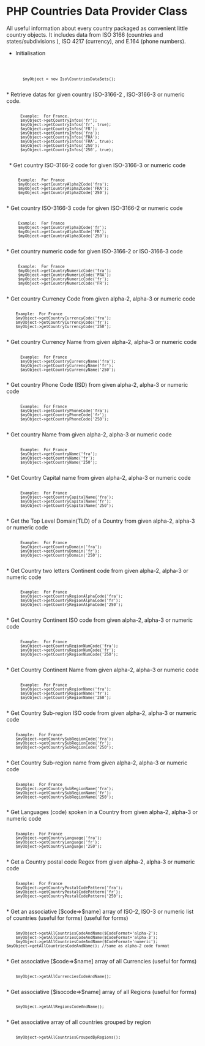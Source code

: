 # PHP Countries Data Provider Class
All useful information about every country packaged as convenient little country objects. It includes data from ISO 3166 (countries and states/subdivisions ), ISO 4217 (currency), and E.164 (phone numbers). 

* Initialisation
<code>

           $myObject = new Iso\CountriesDataSets();    
</code>
* Retrieve datas for given country ISO-3166-2 , ISO-3166-3 or numeric code.
 <code>
 
          Example:  For France.
          $myObject->getCountryInfos('fr');
          $myObject->getCountryInfos('fr', true);
          $myObject->getCountryInfos('FR');
          $myObject->getCountryInfos('fra');
          $myObject->getCountryInfos('FRA');
          $myObject->getCountryInfos('FRA', true);
          $myObject->getCountryInfos('250');
          $myObject->getCountryInfos('250', true); 
          
 </code>
* Get country ISO-3166-2 code for given ISO-3166-3 or numeric code
<code>

         Example:  For France
         $myObject->getCountryAlpha2Code('fra');
         $myObject->getCountryAlpha2Code('FRA');
         $myObject->getCountryAlpha2Code('250');
         
</code>
* Get country ISO-3166-3 code for given ISO-3166-2 or numeric code
<code>

         Example:  For France
         $myObject->getCountryAlpha3Code('fr');
         $myObject->getCountryAlpha3Code('FR');
         $myObject->getCountryAlpha3Code('250');
         
</code>
* Get country numeric code for given ISO-3166-2 or ISO-3166-3 code
<code>

         Example:  For France
         $myObject->getCountryNumericCode('fra');
         $myObject->getCountryNumericCode('FRA');
         $myObject->getCountryNumericCode('fr');
         $myObject->getCountryNumericCode('FR');
         
</code>
* Get country Currency Code from given alpha-2, alpha-3 or numeric code
<code>

      	Example:  For France
      	$myObject->getCountryCurrencyCode('fra');
      	$myObject->getCountryCurrencyCode('fr');
      	$myObject->getCountryCurrencyCode('250');
           
</code>
* Get country Currency Name from given alpha-2, alpha-3 or numeric code
<code>

          Example:  For France
          $myObject->getCountryCurrencyName('fra');
          $myObject->getCountryCurrencyName('fr');
          $myObject->getCountryCurrencyName('250');
          
</code>
* Get country Phone Code (ISD) from given alpha-2, alpha-3 or numeric code
<code>

          Example:  For France
          $myObject->getCountryPhoneCode('fra');
          $myObject->getCountryPhoneCode('fr');
          $myObject->getCountryPhoneCode('250');
          
</code>
* Get country Name from given alpha-2, alpha-3 or numeric code
<code>

          Example:  For France
          $myObject->getCountryName('fra');
          $myObject->getCountryName('fr');
          $myObject->getCountryName('250');
          
</code>
* Get Country Capital name from given alpha-2, alpha-3 or numeric code
<code>

          Example:  For France
          $myObject->getCountryCapitalName('fra');
          $myObject->getCountryCapitalName('fr');
          $myObject->getCountryCapitalName('250');
          
</code>
* Get the Top Level Domain(TLD) of a Country  from given alpha-2, alpha-3 or numeric code
<code>

          Example:  For France
          $myObject->getCountryDomain('fra');
          $myObject->getCountryDomain('fr');
          $myObject->getCountryDomain('250');
          
</code>
* Get Country two letters Continent code from given alpha-2, alpha-3 or numeric code
<code>

          Example:  For France
          $myObject->getCountryRegionAlphaCode('fra');
          $myObject->getCountryRegionAlphaCode('fr');
          $myObject->getCountryRegionAlphaCode('250');
          
</code>
* Get Country Continent ISO code from given alpha-2, alpha-3 or numeric code
<code>

          Example:  For France
          $myObject->getCountryRegionNumCode('fra');
          $myObject->getCountryRegionNumCode('fr');
          $myObject->getCountryRegionNumCode('250');
          
</code>
* Get Country Continent Name from given alpha-2, alpha-3 or numeric code
<code>

          Example:  For France
          $myObject->getCountryRegionName('fra');
          $myObject->getCountryRegionName('fr');
          $myObject->getCountryRegionName('250');

</code>
* Get Country Sub-region ISO code from given alpha-2, alpha-3 or numeric code
<code>

     	Example:  For France
     	$myObject->getCountrySubRegionCode('fra');
     	$myObject->getCountrySubRegionCode('fr');
     	$myObject->getCountrySubRegionCode('250');
           
</code>
* Get Country Sub-region name from given alpha-2, alpha-3 or numeric code
<code>

     	Example:  For France
     	$myObject->getCountrySubRegionName('fra');
     	$myObject->getCountrySubRegionName('fr');
     	$myObject->getCountrySubRegionName('250');

</code>
* Get Languages (code) spoken in a Country  from given alpha-2, alpha-3 or numeric code
<code>

     	Example:  For France
     	$myObject->getCountryLanguage('fra');
     	$myObject->getCountryLanguage('fr');
     	$myObject->getCountryLanguage('250');
           
</code>
* Get a Country postal code Regex  from given alpha-2, alpha-3 or numeric code
<code>

     	Example:  For France
     	$myObject->getCountryPostalCodePattern('fra');
     	$myObject->getCountryPostalCodePattern('fr');
     	$myObject->getCountryPostalCodePattern('250');
           
</code>
* Get an associative [$code=>$name] array of ISO-2, ISO-3 or numeric list of countries (useful for forms) (useful for forms)
<code>

     	$myObject->getAllCountriesCodeAndName($CodeFormat='alpha-2');
     	$myObject->getAllCountriesCodeAndName($CodeFormat='alpha-3');
     	$myObject->getAllCountriesCodeAndName($CodeFormat='numeric');
	$myObject->getAllCountriesCodeAndName(); //same as alpha-2 code format

</code>
* Get associative [$code=>$name] array of all Currencies (useful for forms)
<code>

     	$myObject->getAllCurrenciesCodeAndName();

</code>
* Get associative [$isocode=>$name] array of all Regions (useful for forms)
<code>

     	$myObject->getAllRegionsCodeAndName();

</code>
* Get associative array of all countries grouped by region
<code>

     	$myObject->getAllCountriesGroupedByRegions();

</code>
